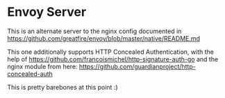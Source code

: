 
Envoy Server
============

This is an alternate server to the nginx config documented in https://github.com/greatfire/envoy/blob/master/native/README.md

This one additionally supports HTTP Concealed Authentication, with the help of https://github.com/francoismichel/http-signature-auth-go and the nginx module from here: https://github.com/guardianproject/http-concealed-auth

This is pretty barebones at this point :)

